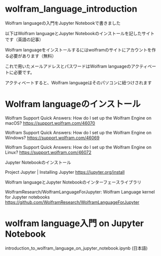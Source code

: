 # wolfram_language_introduction

Wolfram languageの入門をJupyter Notebookで書きました

以下はWolfram languageとJupyter Notebookのインストールを記したサイトです（英語の記事）

Wolfram languageをインストールするにはwolframのサイトにアカウントを作る必要があります（無料）

これで用いたメールアドレスとパスワードはWolfram languageのアクティベートに必要です。

アクティベートすると、Wolfram languageはそのパソコンに紐つけされます

# Wolfram languageのインストール

Wolfram Support Quick Answers: How do I set up the Wolfram Engine on macOS? https://support.wolfram.com/46070

Wolfram Support Quick Answers: How do I set up the Wolfram Engine on Windows? https://support.wolfram.com/46069

Wolfram Support Quick Answers: How do I set up the Wolfram Engine on Linux? https://support.wolfram.com/46072

Jupyter Notebookのインストール

Project Jupyter | Installing Jupyter https://jupyter.org/install

Wolfram languageとJupyter Notebookのインターフェースライブラリ

WolframResearch/WolframLanguageForJupyter: Wolfram Language kernel for Jupyter notebooks https://github.com/WolframResearch/WolframLanguageForJupyter

# wolfram language入門 on Jupyter Notebook

introduction_to_wolfram_language_on_jupyter_notebook.ipynb (日本語)
